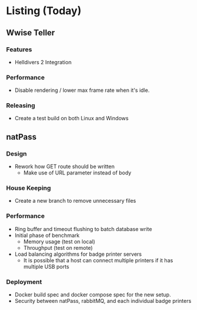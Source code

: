 # Listing (Today)

## Wwise Teller

### Features

- Helldivers 2 Integration

### Performance

- Disable rendering / lower max frame rate when it's idle.

### Releasing

- Create a test build on both Linux and Windows

## natPass

### Design

- Rework how GET route should be written 
    - Make use of URL parameter instead of body

### House Keeping

- Create a new branch to remove unnecessary files

### Performance 

- Ring buffer and timeout flushing to batch database write
- Initial phase of benchmark
    - Memory usage (test on local)
    - Throughput (test on remote)
- Load balancing algorithms for badge printer servers
    - It is possible that a host can connect multiple printers if it has 
    multiple USB ports

### Deployment

- Docker build spec and docker compose spec for the new setup.
- Security between natPass, rabbitMQ, and each individual badge printers
